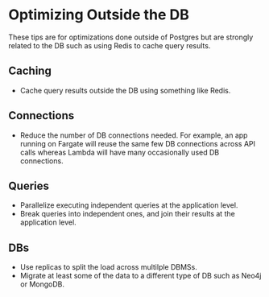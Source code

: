 # Optimizing Outside the DB

These tips are for optimizations done outside of Postgres but are strongly related to the DB such as using Redis to cache query results.

## Caching

- Cache query results outside the DB using something like Redis.

## Connections

- Reduce the number of DB connections needed. For example, an app running on Fargate will reuse the same few DB connections across API calls whereas Lambda will have many occasionally used DB connections.

## Queries

- Parallelize executing independent queries at the application level.
- Break queries into independent ones, and join their results at the application level.

## DBs

- Use replicas to split the load across multilple DBMSs.
- Migrate at least some of the data to a different type of DB such as Neo4j or MongoDB.